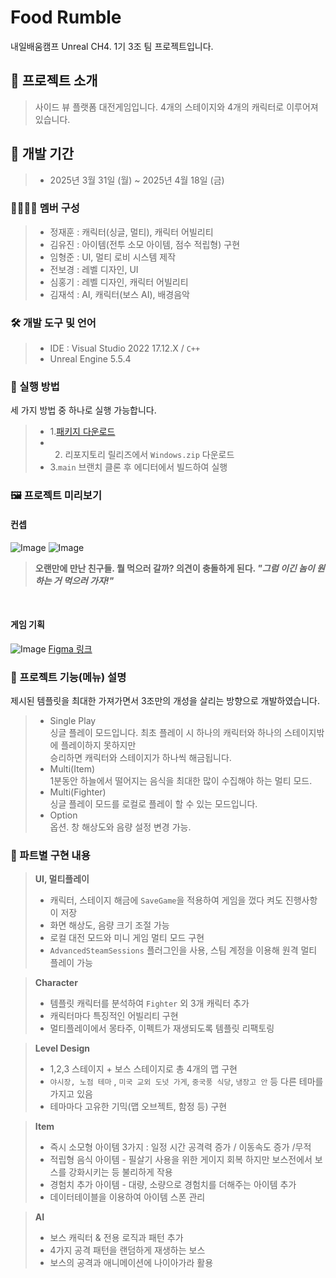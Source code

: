 ﻿
# Food Rumble
내일배움캠프 Unreal CH4. 1기 3조 팀 프로젝트입니다.

## 🍚 프로젝트 소개
> 사이드 뷰 플랫폼 대전게임입니다.
> 4개의 스테이지와 4개의 캐릭터로 이루어져 있습니다.

## 🚧 개발 기간
>+  2025년 3월 31일 (월) ~ 2025년 4월 18일 (금)

### 👨‍👩‍👧‍👦 멤버 구성
>+ 정재훈 : 캐릭터(싱글, 멀티), 캐릭터 어빌리티 
>+ 김유진 : 아이템(전투 소모 아이템, 점수 적립형) 구현
>+ 임형준 : UI, 멀티 로비 시스템 제작
>+ 전보경 : 레벨 디자인, UI
>+ 심홍기 : 레벨 디자인, 캐릭터 어빌리티
>+ 김재석 : AI, 캐릭터(보스 AI), 배경음악

### 🛠️ 개발 도구 및 언어
>+ IDE : Visual Studio 2022 17.12.X / `C++`
>+ Unreal Engine 5.5.4

### 🎵 실행 방법
세 가지 방법 중 하나로 실행 가능합니다.
>+ 1.[패키지 다운로드](https://www.notion.so/teamsparta/1-1af2dc3ef51480c59011cf6829a60136?pvs=4#1d92dc3ef51480bd94ffd16d212772dd)
>+ 2. 리포지토리 릴리즈에서 `Windows.zip` 다운로드
>+ 3.`main` 브랜치 클론 후 에디터에서 빌드하여 실행

### 🖼️ 프로젝트 미리보기
#### 컨셉
![Image](https://github.com/user-attachments/assets/9e1c2f8d-6c97-4c86-90db-e204134d64d8)
![Image](https://github.com/user-attachments/assets/7d724520-1b13-4e07-8a8c-852e23689361)

>**오랜만에 만난 친구들. 뭘 먹으러 갈까? 의견이 충돌하게 된다.
>_"그럼 이긴 놈이 원하는 거 먹으러 가자!"_**

<br>

#### 게임 기획 
![Image](https://github.com/user-attachments/assets/3c112ec6-3394-498d-884e-2f628c76cd8f)
[Figma 링크](https://www.figma.com/board/nnVNw13aSiYnoqmZz1tnJn/Untitled?node-id=260-149&t=KaIXVCaD2ytLLOAf-0)

### 🧩 프로젝트 기능(메뉴) 설명
제시된 템플릿을 최대한 가져가면서 3조만의 개성을 살리는 방향으로 개발하였습니다.
>+ Single Play
<br>싱글 플레이 모드입니다. 최초 플레이 시 하나의 캐릭터와 하나의 스테이지밖에 플레이하지 못하지만
<br>승리하면 캐릭터와 스테이지가 하나씩 해금됩니다.
>+ Multi(Item)
<br>1분동안 하늘에서 떨어지는 음식을 최대한 많이 수집해야 하는 멀티 모드.
>+ Multi(Fighter)
<br>싱글 플레이 모드를 로컬로 플레이 할 수 있는 모드입니다.
>+ Option
<br>옵션. 창 해상도와 음량 설정 변경 가능.

### 📌 파트별 구현 내용
>**UI, 멀티플레이**
>+ 캐릭터, 스테이지 해금에 `SaveGame`을 적용하여 게임을 껐다 켜도 진행사항이 저장
>+ 화면 해상도, 음량 크기 조절 가능
>+ 로컬 대전 모드와 미니 게임 멀티 모드 구현
>+ `AdvancedSteamSessions` 플러그인을 사용, 스팀 계정을 이용해 원격 멀티 플레이 가능

>**Character**
>+ 템플릿 캐릭터를 분석하여 `Fighter` 외 3개 캐릭터 추가
>+ 캐릭터마다 특징적인 어빌리티 구현
>+ 멀티플레이에서 몽타주, 이펙트가 재생되도록 템플릿 리팩토링

>**Level Design**
>+ 1,2,3 스테이지 + 보스 스테이지로 총 4개의 맵 구현
>+ `야시장, 노점 테마` , `미국 교외 도넛 가게`, `중국풍 식당`, `냉장고 안` 등 다른 테마를 가지고 있음
>+ 테마마다 고유한 기믹(맵 오브젝트, 함정 등) 구현

>**Item**
>+ 즉시 소모형 아이템 3가지 : 일정 시간 공격력 증가 / 이동속도 증가 /무적 
>+ 적립형 음식 아이템 - 필살기 사용을 위한 게이지 회복 하지만 보스전에서 보스를 강화시키는 등 불리하게 작용
>+ 경험치 추가 아이템 - 대량, 소량으로 경험치를 더해주는 아이템 추가
>+ 데이터테이블을 이용하여 아이템 스폰 관리

>**AI**
>+ 보스 캐릭터 & 전용 로직과 패턴 추가
>+ 4가지 공격 패턴을 랜덤하게 재생하는 보스
>+ 보스의 공격과 애니메이션에 나이아가라 활용

